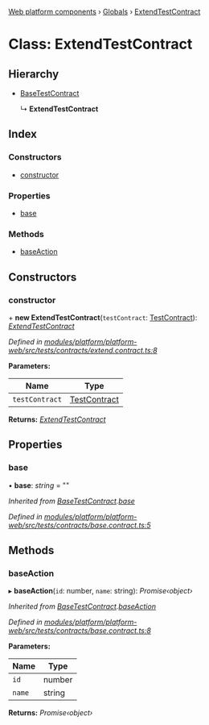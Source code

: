 [Web platform components](../README.md) › [Globals](../globals.md) › [ExtendTestContract](extendtestcontract.md)

# Class: ExtendTestContract

## Hierarchy

* [BaseTestContract](basetestcontract.md)

  ↳ **ExtendTestContract**

## Index

### Constructors

* [constructor](extendtestcontract.md#constructor)

### Properties

* [base](extendtestcontract.md#base)

### Methods

* [baseAction](extendtestcontract.md#baseaction)

## Constructors

###  constructor

\+ **new ExtendTestContract**(`testContract`: [TestContract](testcontract.md)): *[ExtendTestContract](extendtestcontract.md)*

*Defined in [modules/platform/platform-web/src/tests/contracts/extend.contract.ts:8](https://github.com/nodulusteam/methodus.dev/blob/0787b65/modules/platform/platform-web/src/tests/contracts/extend.contract.ts#L8)*

**Parameters:**

Name | Type |
------ | ------ |
`testContract` | [TestContract](testcontract.md) |

**Returns:** *[ExtendTestContract](extendtestcontract.md)*

## Properties

###  base

• **base**: *string* = ""

*Inherited from [BaseTestContract](basetestcontract.md).[base](basetestcontract.md#base)*

*Defined in [modules/platform/platform-web/src/tests/contracts/base.contract.ts:5](https://github.com/nodulusteam/methodus.dev/blob/0787b65/modules/platform/platform-web/src/tests/contracts/base.contract.ts#L5)*

## Methods

###  baseAction

▸ **baseAction**(`id`: number, `name`: string): *Promise‹object›*

*Inherited from [BaseTestContract](basetestcontract.md).[baseAction](basetestcontract.md#baseaction)*

*Defined in [modules/platform/platform-web/src/tests/contracts/base.contract.ts:8](https://github.com/nodulusteam/methodus.dev/blob/0787b65/modules/platform/platform-web/src/tests/contracts/base.contract.ts#L8)*

**Parameters:**

Name | Type |
------ | ------ |
`id` | number |
`name` | string |

**Returns:** *Promise‹object›*

